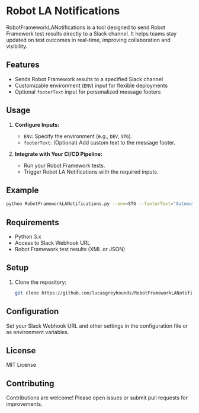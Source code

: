 # Robot LA Notifications

RobotFrameworkLANotifications is a tool designed to send Robot Framework test results directly to a Slack channel. It helps teams stay updated on test outcomes in real-time, improving collaboration and visibility.

## Features

- Sends Robot Framework results to a specified Slack channel
- Customizable environment (`ENV`) input for flexible deployments
- Optional `footerText` input for personalized message footers

## Usage

1. **Configure Inputs:**
    - `ENV`: Specify the environment (e.g., `DEV`, `STG`).
    - `footerText`: (Optional) Add custom text to the message footer.

2. **Integrate with Your CI/CD Pipeline:**
    - Run your Robot Framework tests.
    - Trigger Robot LA Notifications with the required inputs.

## Example

```bash
python RobotFrameworkLANotifications.py --env=STG --footerText="Automated by CI"
```

## Requirements

- Python 3.x
- Access to Slack Webhook URL
- Robot Framework test results (XML or JSON)

## Setup

1. Clone the repository:
    ```bash
    git clone https://github.com/lucasgreyhounds/RobotFrameworkLANotifications
    ```

## Configuration

Set your Slack Webhook URL and other settings in the configuration file or as environment variables.

## License

MIT License

## Contributing

Contributions are welcome! Please open issues or submit pull requests for improvements.